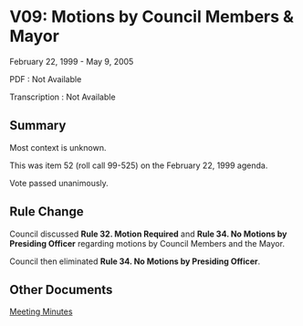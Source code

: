 # V09: Motions by Council Members & Mayor

February 22, 1999 - May 9, 2005 

PDF
: Not Available

Transcription
: Not Available

## Summary

Most context is unknown.

This was item 52 (roll call 99-525) on the February 22, 1999 agenda.

Vote passed unanimously. 

## Rule Change

Council discussed **Rule 32. Motion Required** and **Rule 34. No Motions by Presiding Officer** regarding motions by Council Members and the Mayor. 

Council then eliminated **Rule 34. No Motions by Presiding Officer**. 

## Other Documents

[Meeting Minutes](./meeting_minutes.pdf)
